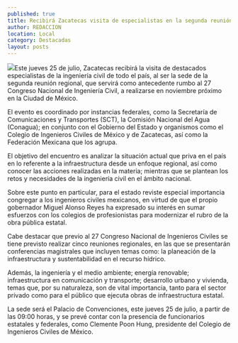 ```yaml
---
published: true
title: Recibirá Zacatecas visita de especialistas en la segunda reunión regional de Ingenieros Civiles
author: REDACCION
location: Local
category: Destacadas
layout: posts
---
```


![](http://i.imgur.com/T9KuGwIm.jpg)Este jueves 25 de julio, Zacatecas recibirá la visita de destacados especialistas de la ingeniería civil de todo el país, al ser la sede de la segunda reunión regional, que servirá como antecedente rumbo al 27 Congreso Nacional de Ingeniería Civil, a realizarse en noviembre próximo en la Ciudad de México. 

El evento es coordinado por instancias federales, como la Secretaría de Comunicaciones y Transportes (SCT), la Comisión Nacional del Agua (Conagua); en conjunto con el Gobierno del Estado y organismos como el Colegio de Ingenieros Civiles de México y de Zacatecas, así como la Federación Mexicana que los agrupa.

El objetivo del encuentro es analizar la situación actual que priva en el país en lo referente a la infraestructura desde un enfoque regional, así como conocer las acciones realizadas en la materia; mientras que se plantean los retos y necesidades de la ingeniería civil en el ámbito nacional.

Sobre este punto en particular, para el estado reviste especial importancia congregar a los ingenieros civiles mexicanos, en virtud de que el propio gobernador Miguel Alonso Reyes ha expresado su interés en sumar esfuerzos con los colegios de profesionistas para modernizar el rubro de la obra pública estatal.

Cabe destacar que previo al 27 Congreso Nacional de Ingenieros Civiles se tiene previsto realizar cinco reuniones regionales, en las que se presentarán conferencias magistrales que incluyen temas como: la planeación de la infraestructura y sustentabilidad en el recurso hídrico. 

Además, la ingeniería y el medio ambiente; energía renovable; infraestructura en comunicación y transporte; desarrollo urbano y vivienda, temas que, por su naturaleza, son de vital importancia, tanto para el sector privado como para el público que ejecuta obras de infraestructura estatal.

La sede será el Palacio de Convenciones, este jueves 25 de julio, a partir de las 09:00 horas, y se prevé contar con la presencia de funcionarios estatales y federales, como Clemente Poon Hung, presidente del Colegio de Ingenieros Civiles de México.
